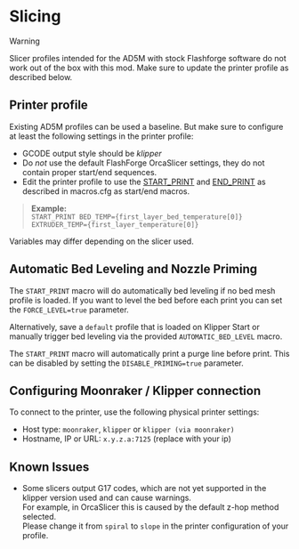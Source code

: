 # Slicing

> [!WARNING]
> Slicer profiles intended for the AD5M with stock Flashforge software do not work out of the box with this mod. Make sure to update the printer profile as described below.

## Printer profile

Existing AD5M profiles can be used a baseline. But make sure to configure at least the following settings in the printer profile:

* GCODE output style should be _klipper_
* Do _*not*_ use the default FlashForge OrcaSlicer settings, they do not contain proper start/end sequences. 
* Edit the printer profile to use the [START_PRINT](../printer_configs/macros.cfg#L10) and [END_PRINT](../printer_configs/macros.cfg#L46) as described in macros.cfg as start/end macros.

> **Example:**  
> `START_PRINT BED_TEMP={first_layer_bed_temperature[0]} EXTRUDER_TEMP={first_layer_temperature[0]}`

Variables may differ depending on the slicer used.

## Automatic Bed Leveling and Nozzle Priming

The `START_PRINT` macro will do automatically bed leveling if no bed mesh profile is loaded. If you want to level the bed before each print you can set the `FORCE_LEVEL=true` parameter.

Alternatively, save a `default` profile that is loaded on Klipper Start or manually trigger bed leveling via the provided `AUTOMATIC_BED_LEVEL` macro.

The `START_PRINT` macro will automatically print a purge line before print. This can be disabled by setting the `DISABLE_PRIMING=true` parameter.

## Configuring Moonraker / Klipper connection

To connect to the printer, use the following physical printer settings:
* Host type: `moonraker`, `klipper` or `klipper (via moonraker)`
* Hostname, IP or URL: `x.y.z.a:7125` (replace with your ip)

## Known Issues

* Some slicers output G17 codes, which are not yet supported in the klipper version used and can cause warnings.  
  For example, in OrcaSlicer this is caused by the default z-hop method selected.  
  Please change it from `spiral` to `slope` in the printer configuration of your profile.
